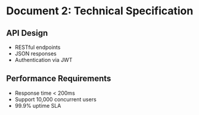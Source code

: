 # Document 2: Technical Specification

## API Design
- RESTful endpoints
- JSON responses
- Authentication via JWT

## Performance Requirements
- Response time < 200ms
- Support 10,000 concurrent users
- 99.9% uptime SLA